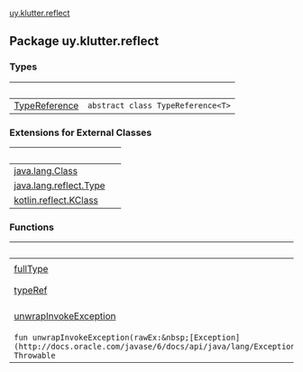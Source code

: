 [uy.klutter.reflect](.)


## Package uy.klutter.reflect

### Types

|&nbsp;|&nbsp;|
|---|---|
| [TypeReference](-type-reference/index.md) | `abstract class TypeReference<T>` |

### Extensions for External Classes

|&nbsp;|&nbsp;|
|---|---|
| [java.lang.Class](java.lang.-class/index.md) |  |
| [java.lang.reflect.Type](java.lang.reflect.-type/index.md) |  |
| [kotlin.reflect.KClass](kotlin.reflect.-k-class/index.md) |  |

### Functions

|&nbsp;|&nbsp;|
|---|---|
| [fullType](full-type.md) | `fun <T&nbsp;:&nbsp;Any> fullType(): [TypeReference](-type-reference/index.md)<T>` |
| [typeRef](type-ref.md) | `fun <T&nbsp;:&nbsp;Any> typeRef(): [TypeReference](-type-reference/index.md)<T>` |
| [unwrapInvokeException](unwrap-invoke-exception.md) | `fun unwrapInvokeException(rawEx:&nbsp;Throwable): Throwable`
`fun unwrapInvokeException(rawEx:&nbsp;[Exception](http://docs.oracle.com/javase/6/docs/api/java/lang/Exception.html)): Throwable` |
